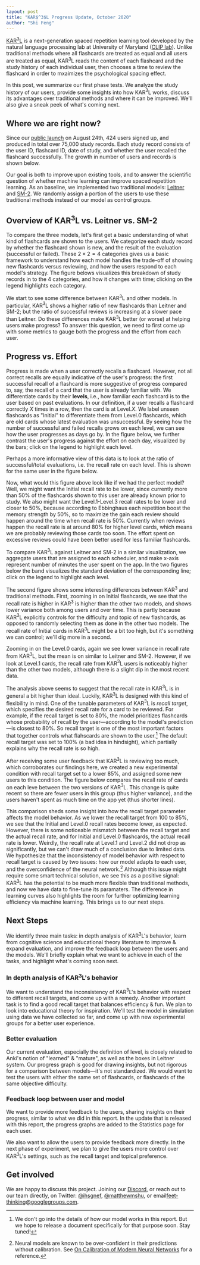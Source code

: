 ```yaml
---
layout: post
title: "KAR$^3$L Progress Update, October 2020"
author: "Shi Feng"
---
```


<head>
  <meta charset="utf-8">
  <script src="https://cdn.jsdelivr.net/npm/vega@5"></script>
  <script src="https://cdn.jsdelivr.net/npm/vega-lite@4"></script>
  <script src="https://cdn.jsdelivr.net/npm/vega-embed@6"></script>
  <style>
    .myDiv {
      text-align: center;
    }
  </style>
</head>

[KAR$^3$L](http://karl.qanta.org/) is a next-generation spaced repetition learning tool developed by the natural language processing lab at University of Maryland ([CLIP lab](https://wiki.umiacs.umd.edu/clip/index.php/Main_Page)). Unlike traditional methods where all flashcards are treated as equal and all users are treated as equal, KAR$^3$L reads the content of each flashcard and the study history of each individual user, then chooses a time to review the flashcard in order to mxaimizes the psychological spacing effect.

In this post, we summarize our first phase tests. We analyze the study history of our users, provide some insights into how KAR$^3$L works, discuss its advantages over traditional methods and where it can be improved. We'll also give a sneak peek of what's coming next.

## Where we are right now?
Since our [public launch](https://hsquizbowl.org/forums/viewtopic.php?f=123&p=379140&sid=8ae602e914bc1e56736a07030176c718) on August 24th, 424 users signed up, and produced in total over 75,000 study records. Each study record consists of the user ID, flashcard ID, date of study, and whether the user recalled the flashcard successfully. The growth in number of users and records is shown below.

<div id="vis1" class="myDiv"></div>

Our goal is both to improve upon existing tools, and to answer the scientific question of whether machine learning can improve spaced repetition learning. As an baseline, we implemented two traditional models: [Leitner](https://en.wikipedia.org/wiki/Leitner_system) and [SM-2](https://en.wikipedia.org/wiki/SuperMemo). We randomly assign a portion of the users to use these traditional methods instead of our model as control groups.

## Overview of KAR$^3$L vs. Leitner vs. SM-2
To compare the three models, let's first get a basic understanding of what kind of flashcards are shown to the users. We categorize each study record by whether the flashcard shown is new, and the result of the evaluation (successful or failed). These $2\times2=4$ categories gives us a basic framework to understand how each model handles the trade-off of showing new flashcards versus reviewing, and how the users respond to each model's strategy. The figure belows visualizes this breakdown of study records in to the 4 categories, and how it changes with time; clicking on the legend highlights each category.

<div id="vis2" class="myDiv"></div>

We start to see some difference between KAR$^3$L and other models. In particular, KAR$^3$L shows a higher ratio of new flashcards than Leitner and SM-2; but the ratio of successful reviews is increasing at a slower pace than Leitner. Do these differences make KAR$^3$L better (or worse) at helping users make progress? To answer this question, we need to first come up with some metrics to gauge both the progress and the effort from each user.

## Progress vs. Effort
Progress is made when a user correctly recalls a flashcard. However, not all correct recalls are equally indicative of the user's progress: the first successful recall of a flashcard is more suggestive of progress compared to, say, the recall of a card that the user is already familiar with. We differentiate cards by their __levels__, i.e., how familiar each flashcard is to the user based on past evaluations. In our definition, if a user recalls a flashcard correctly $X$ times in a row, then the card is at Level.$X$. We label unseen flashcards as "Initial" to differentiate them from Level.0 flashcards, which are old cards whose latest evaluation was unsuccessful. By seeing how the number of successful and failed recalls grows on each level, we can see how the user progresses as days go by. In the figure below, we further contrast the user's progress against the effort on each day, visualized by the bars; click on the legend to highlight each level.

<div id="vis3" class="myDiv"></div>

Perhaps a more informative view of this data is to look at the ratio of successful/total evaluations, i.e. the recall rate on each level. This is shown for the same user in the figure below.

<div id="vis4" class="myDiv"></div>

Now, what would this figure above look like if we had the perfect model? Well, we might want the Initial recall rate to be lower, since currently more than 50% of the flashcards shown to this user are already known prior to study. We also might want the Level.1-Level.3 recall rates to be lower and closer to 50%, because according to Ebbinghaus each repetition boost the memory strength by 50%, so to maximize the gain each review should happen around the time when recall rate is 50%. Currently when reviews happen the recall rate is at around 80% for higher level cards, which means we are probably reviewing those cards too soon. The effort spent on excessive reviews could have been better used for less familiar flashcards.

To compare KAR$^3$L against Leitner and SM-2 in a similar visualization, we aggregate users that are assigned to each scheduler, and make x-axis represent number of minutes the user spent on the app. In the two figures below the band visualizes the standard deviation of the corresponding line; click on the legend to highlight each level.

<div id="vis5" class="myDiv"></div>
<div id="vis6" class="myDiv"></div>

The second figure shows some interesting differences between KAR$^3$ and traditional methods. First, zooming in on Initial flashcards, we see that the recall rate is higher in KAR$^3$ is higher than the other two models, and shows lower variance both among users and over time. This is partly because KAR$^3$L explicitly controls for the difficulty and topic of new flashcards, as opposed to randomly selecting them as done in the other two models. The recall rate of Initial cards in KAR$^3$L might be a bit too high, but it's something we can control; we'll dig more in a second.

Zooming in on the Level.0 cards, again we see lower variance in recall rate from KAR$^3$L, but the mean is on similar to Leitner and SM-2. However, if we look at Level.1 cards, the recall rate from KAR$^3$L users is noticeably higher than the other two models, although there is a slight dip in the most recent data.

The analysis above seems to suggest that the recall rate in KAR$^3$L is in general a bit higher than ideal. Luckily, KAR$^3$L is designed with this kind of flexibility in mind. One of the tunable parameters of KAR$^3$L is _recall target_, which specifies the desired recall rate for a card to be reviewed. For example, if the recall target is set to 80%, the model prioritizes flashcards whose probability of recall by the user—according to the model's prediction—is closest to 80%. So recall target is one of the most important factors that together controls what flahscards are shown to the user.[^1] The default recall target was set to 100% (a bad idea in hindsight), which partially explains why the recall rate is so high.

After receiving some user feedback that KAR$^3$L is reviewing too much, which corroborates our findings here, we created a new experimental condition with recall target set to a lower 85%, and assigned some new users to this condition. The figure below compares the recall rate of cards on each leve between the two versions of KAR$^3$L. This change is quite recent so there are fewer users in this group (thus higher variance), and the users haven't spent as much time on the app yet (thus shorter lines).

[^1]: We don't go into the details of how our model works in this report. But we hope to release a document specifically for that purpose soon. Stay tuned!

<div id="vis7" class="myDiv"></div>

This comparison sheds some insight into how the recall target parameter affects the model behavior. As we lower the recall target from $100%$ to 85%, we see that the Initial and Level.0 recall rates become lower, as expected. However, there is some noticeable mismatch between the recall target and the actual recall rate, and for Initial and Level.0 flashcards, the actual recall rate is lower. Weirdly, the recall rate at Level.1 and Level.2 did not drop as significantly, but we can't draw much of a conclusion due to limited data. We hypothesize that the inconsistency of model behavior with respect to recall target is caused by two issues: how our model adapts to each user, and the overconfidence of the neural network.[^2] Although this issue might require some smart technical solution, we see this as a positive signal: KAR$^3$L has the potential to be much more flexible than traditional methods, and now we have data to fine-tune its paramaters. The difference in learning curves also highlights the room for further optimizing learning efficiency via machine learning. This brings us to our next steps. 

[^2]: Neural models are known to be over-confident in their predictions without calibration. See [On Calibration of Modern Neural Networks](https://arxiv.org/abs/1706.04599) for a reference.

## Next Steps
We identify three main tasks: in depth analysis of KAR$^3$L's behavior, learn from cognitive science and educational theory literature to improve & expand evaluation, and improve the feedback loop between the users and the models. We'll briefly explain what we want to achieve in each of the tasks, and highlight what's coming soon next.

### In depth analysis of KAR$^3$L's behavior
We want to understand the inconsistency of KAR$^3$L's behavior with respect to different recall targets, and come up with a remedy. Another important task is to find a good recall target that balances efficiency & fun. We plan to look into educational theory for inspiration. We'll test the model in simulation using data we have collected so far, and come up with new experimental groups for a better user experience.

### Better evaluation
Our current evaluation, especially the definition of level, is closely related to Anki's notion of "learned" & "mature", as well as the boxes in Leitner system. Our progress graph is good for drawing insights, but not rigorous for a comparison between models—it's not standardized. We would want to test the users with either the same set of flashcards, or flashcards of the same objective difficulty.

### Feedback loop between user and model
We want to provide more feedback to the users, sharing insights on their progress, similar to what we did in this report. In the update that is released with this report, the progress graphs are added to the Statistics page for each user.

We also want to allow the users to provide feedback more directly. In the next phase of experiment, we plan to give the users more control over KAR$^3$L's settings, such as the recall target and topical preference.

## Get involved
We are happy to discuss this project. Joining our [Discord](https://discord.com/invite/PTfEmHd), or reach out to our team directly, on Twitter: [@ihsgnef](https://twitter.com/ihsgnef), [@matthewmshu](https://twitter.com/@matthewmshu), or email[feet-thinking@googlegroups.com](feet-thinking@googlegroups.com).

<div id="vis8" class="myDiv"></div>
<div id="vis9" class="myDiv"></div>

<script type="text/javascript">
  vegaEmbed('#vis1', "https://raw.githubusercontent.com/ihsgnef/ihsgnef.github.io/master/images/n_users_and_n_records.json").catch(console.error);
  vegaEmbed('#vis2', "https://raw.githubusercontent.com/ihsgnef/ihsgnef.github.io/master/images/new_old_correct_wrong.json").catch(console.error);
  vegaEmbed('#vis3', "https://raw.githubusercontent.com/ihsgnef/ihsgnef.github.io/master/images/463_user_level_vs_effort.json").catch(console.error);
  vegaEmbed('#vis4', "https://raw.githubusercontent.com/ihsgnef/ihsgnef.github.io/master/images/463_user_level_ratio.json").catch(console.error);
  vegaEmbed('#vis5', "https://raw.githubusercontent.com/ihsgnef/ihsgnef.github.io/master/images/repetition_model_level_vs_effort.json").catch(console.error);
  vegaEmbed('#vis6', "https://raw.githubusercontent.com/ihsgnef/ihsgnef.github.io/master/images/repetition_model_level_ratio.json").catch(console.error);
  vegaEmbed('#vis7', "https://raw.githubusercontent.com/ihsgnef/ihsgnef.github.io/master/images/100vs85_level_ratio.json").catch(console.error);
  vegaEmbed('#vis8', "https://raw.githubusercontent.com/ihsgnef/ihsgnef.github.io/master/images/85_user_level_vs_effort.json").catch(console.error);
  vegaEmbed('#vis9', "https://raw.githubusercontent.com/ihsgnef/ihsgnef.github.io/master/images/85_user_level_ratio.json").catch(console.error);
</script>
